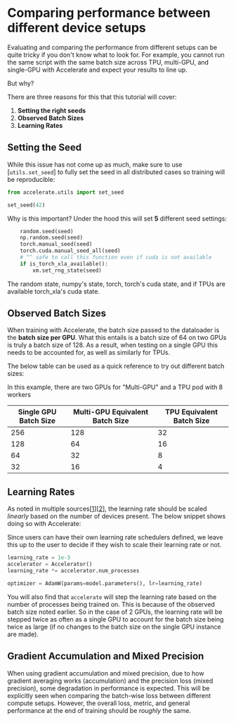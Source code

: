 <!--Copyright 2022 The HuggingFace Team. All rights reserved.

Licensed under the Apache License, Version 2.0 (the "License"); you may not use this file except in compliance with
the License. You may obtain a copy of the License at

http://www.apache.org/licenses/LICENSE-2.0

Unless required by applicable law or agreed to in writing, software distributed under the License is distributed on
an "AS IS" BASIS, WITHOUT WARRANTIES OR CONDITIONS OF ANY KIND, either express or implied. See the License for the
specific language governing permissions and limitations under the License.

⚠️ Note that this file is in Markdown but contain specific syntax for our doc-builder (similar to MDX) that may not be
rendered properly in your Markdown viewer.
-->

# Comparing performance between different device setups

Evaluating and comparing the performance from different setups can be quite tricky if you don't know what to look for.
For example, you cannot run the same script with the same batch size across TPU, multi-GPU, and single-GPU with Accelerate 
and expect your results to line up. 

But why?

There are three reasons for this that this tutorial will cover: 

1. **Setting the right seeds**
2. **Observed Batch Sizes**
3. **Learning Rates**

## Setting the Seed 

While this issue has not come up as much, make sure to use [`utils.set_seed`] to fully set the seed in all distributed cases so training will be reproducible:

```python
from accelerate.utils import set_seed

set_seed(42)
```

Why is this important? Under the hood this will set **5** different seed settings:

```python
    random.seed(seed)
    np.random.seed(seed)
    torch.manual_seed(seed)
    torch.cuda.manual_seed_all(seed)
    # ^^ safe to call this function even if cuda is not available
    if is_torch_xla_available():
        xm.set_rng_state(seed)
```

The random state, numpy's state, torch, torch's cuda state, and if TPUs are available torch_xla's cuda state.

## Observed Batch Sizes 

When training with Accelerate, the batch size passed to the dataloader is the **batch size per GPU**. What this entails is 
a batch size of 64 on two GPUs is truly a batch size of 128. As a result, when testing on a single GPU this needs to be accounted for,
as well as similarly for TPUs. 

The below table can be used as a quick reference to try out different batch sizes:

<Tip>

In this example, there are two GPUs for "Multi-GPU" and a TPU pod with 8 workers

</Tip>

| Single GPU Batch Size | Multi-GPU Equivalent Batch Size | TPU Equivalent Batch Size |
|-----------------------|---------------------------------|---------------------------|
| 256                   | 128                             | 32                        |
| 128                   | 64                              | 16                        |
| 64                    | 32                              | 8                         |
| 32                    | 16                              | 4                         |

## Learning Rates 

As noted in multiple sources[[1](https://aws.amazon.com/blogs/machine-learning/scalable-multi-node-deep-learning-training-using-gpus-in-the-aws-cloud/)][[2](https://docs.nvidia.com/clara/clara-train-sdk/pt/model.html#classification-models-multi-gpu-training)], the learning rate should be scaled *linearly* based on the number of devices present. The below 
snippet shows doing so with Accelerate:

<Tip>

Since users can have their own learning rate schedulers defined, we leave this up to the user to decide if they wish to scale their 
learning rate or not.
 
</Tip>

```python
learning_rate = 1e-3
accelerator = Accelerator()
learning_rate *= accelerator.num_processes

optimizer = AdamW(params=model.parameters(), lr=learning_rate)
```

You will also find that `accelerate` will step the learning rate based on the number of processes being trained on. This is because 
of the observed batch size noted earlier. So in the case of 2 GPUs, the learning rate will be stepped twice as often as a single GPU
to account for the batch size being twice as large (if no changes to the batch size on the single GPU instance are made).

## Gradient Accumulation and Mixed Precision

When using gradient accumulation and mixed precision, due to how gradient averaging works (accumulation) and the precision loss (mixed precision), 
some degradation in performance is expected. This will be explicitly seen when comparing the batch-wise loss between different compute 
setups. However, the overall loss, metric, and general performance at the end of training should be _roughly_ the same.
